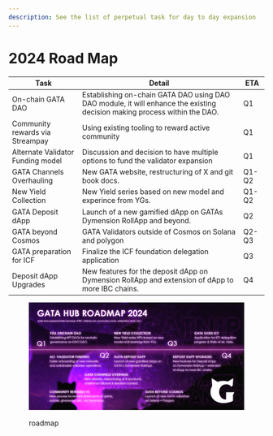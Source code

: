 ```yaml
---
description: See the list of perpetual task for day to day expansion
---
```


# 2024 Road Map

| Task                              | Detail                                                                                                                       | ETA   |
| --------------------------------- | ---------------------------------------------------------------------------------------------------------------------------- | ----- |
| On-chain GATA DAO                 | Establishing on-chain GATA DAO using DAO DAO module,  it will enhance the existing decision making process within the DAO.   | Q1    |
| Community rewards via Streampay   | Using existing tooling to reward active community                                                                            | Q1    |
| Alternate Validator Funding model | Discussion and decision to have multiple options to fund the validator expansion                                             | Q1    |
| GATA Channels Overhauling         | New GATA website, restructuring of X and git book docs.                                                                      | Q1-Q2 |
| New Yield Collection              | New Yield series based on new model and experince from YGs.                                                                  | Q1-Q2 |
| GATA Deposit dApp                 | Launch of a new gamified dApp on GATAs Dymension RollApp and beyond.                                                         | Q2    |
| GATA beyond Cosmos                | GATA Validators outside of Cosmos on Solana and polygon                                                                      | Q2-Q3 |
| GATA preparation for ICF          | Finalize the ICF foundation delegation application                                                                           | Q3    |
| Deposit dApp Upgrades             | New features for the deposit dApp on Dymension RollApp and extension of dApp to more IBC chains.                             | Q4    |

<figure><img src="../../.gitbook/assets/image (1).png" alt=""><figcaption><p>roadmap</p></figcaption></figure>
